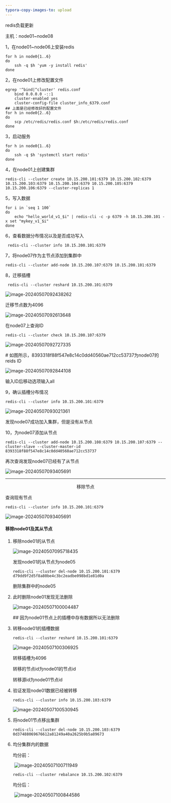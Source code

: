 ```yaml
---
typora-copy-images-to: upload
---
```


redis负载更新

主机：node01~node08

1，在node01~node06上安装redis

```shell
for h in node0{1..6}
do
	ssh -q $h 'yum -y install redis'
done
```

2，在node01上修改配置文件

```shell
egrep '^bind|^cluster' redis.conf 
	bind 0.0.0.0 -::1
	cluster-enabled yes
	cluster-config-file cluster_info_6379.conf
## 上面是已经修改好的配置文件
for h in node0{2..6}
do
	scp /etc/redis/redis.conf $h:/etc/redis/redis.conf
done
```

3，启动服务

```shell
for h in node0{1..6}
do
	ssh -q $h 'systemctl start redis'
done
```

4，在node01上创建集群

```shell
redis-cli --cluster create 10.15.200.101:6379 10.15.200.102:6379 10.15.200.103:6379 10.15.200.104:6379 10.15.200.105:6379 10.15.200.106:6379 --cluster-replicas 1
```

5，写入数据

```shell
for i in `seq 1 100`
do
    echo "hello_world_v1_$i" | redis-cli -c -p 6379 -h 10.15.200.101 -x set "mykey_v1_$i"
done
```

6，查看数据分布情况以及是否成功写入

```shell
 redis-cli --cluster info 10.15.200.101:6379
```

7，将node07作为主节点添加到集群中

```shell
redis-cli --cluster add-node 10.15.200.107:6379 10.15.200.101:6379
```

8，迁移插槽

```shell
 redis-cli --cluster reshard 10.15.200.101:6379
```

![image-20240507092438262](https://gitee.com/zhaojiedong/img/raw/master/202405070935700.png)

迁移节点数为4096

![image-20240507092613648](https://gitee.com/zhaojiedong/img/raw/master/202405070935701.png)

在node07上查询ID

```shell
redis-cli --cluster check 10.15.200.107:6379
```

![image-20240507092727335](https://gitee.com/zhaojiedong/img/raw/master/202405070935702.png)

\# 如图所示，8393318f88f547e8c14c0dd40560ae712cc53737为node07的reids ID

![image-20240507092844108](https://gitee.com/zhaojiedong/img/raw/master/202405070935703.png)

输入ID后移动选项输入all

9，确认插槽分布情况

```shell
redis-cli --cluster info 10.15.200.101:6379
```

![image-20240507093021361](https://gitee.com/zhaojiedong/img/raw/master/202405070935704.png)

发现node07成功加入集群，但是没有从节点

10，为node07添加从节点

```shell
redis-cli --cluster add-node 10.15.200.108:6379 10.15.200.107:6379 --cluster-slave --cluster-master-id 8393318f88f547e8c14c0dd40560ae712cc53737
```

再次查询发现node07已经有了从节点

![image-20240507093405691](https://gitee.com/zhaojiedong/img/raw/master/202405070935705.png)

------

<center>移除节点</center>

查询现有节点

```shell
redis-cli --cluster info 10.15.200.101:6379
```

![image-20240507093405691](https://gitee.com/zhaojiedong/img/raw/master/202405070935705.png)

#### 移除node01及其从节点

1. 移除node01的从节点

   ![image-20240507095718435](https://gitee.com/zhaojiedong/img/raw/master/202405070957480.png)

   发现node01的从节点为node05

   ```shell
   redis-cli --cluster del-node 10.15.200.101:6379 d79dd9f2d5f8a80be4c3bc2eadbe098bd1e81d0a
   ```

   删除集群中的node05

2. 此时删除node01发现无法删除

   ![image-20240507100004487](https://gitee.com/zhaojiedong/img/raw/master/202405071000515.png)

   \## 因为node01节点上的插槽中存有数据所以无法删除

3. 转移node01的插槽数据

   ```shell
   redis-cli --cluster reshard 10.15.200.101:6379
   ```

   ![image-20240507100306925](https://gitee.com/zhaojiedong/img/raw/master/202405071003954.png)

   转移插槽为4096

   转移的节点id为node01的节点id

   转移源id为node01节点id

4. 验证发现node01数据已经被转移

   ```shell
   redis-cli --cluster info 10.15.200.103:6379
   ```

   ![image-20240507100530945](https://gitee.com/zhaojiedong/img/raw/master/202405071005970.png)

5. 将node01节点移出集群

   ```shell
   redis-cli --cluster del-node 10.15.200.103:6379 0d37488069676612a81249a40a2625b9b5a89673
   ```

6. 均分集群内的数据

   均分前：

   ​		![image-20240507100711949](https://gitee.com/zhaojiedong/img/raw/master/202405071007971.png)

   ```shell
   redis-cli --cluster rebalance 10.15.200.102:6379
   ```

   均分后：

   ​		![image-20240507100844586](https://gitee.com/zhaojiedong/img/raw/master/202405071008609.png)